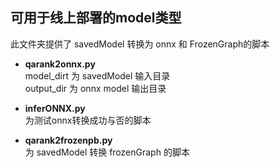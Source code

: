 
## 可用于线上部署的model类型
此文件夹提供了 savedModel 转换为 onnx 和 FrozenGraph的脚本

* **qarank2onnx.py**  
  model_dirt 为 savedModel 输入目录  
  output_dir 为 onnx model 输出目录  

* **inferONNX.py**  
  为测试onnx转换成功与否的脚本  

* **qarank2frozenpb.py**  
  为 savedModel 转换 frozenGraph 的脚本  
